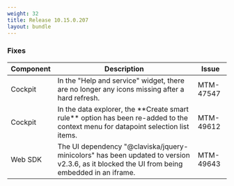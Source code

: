 ```yaml
---
weight: 32
title: Release 10.15.0.207
layout: bundle
---
```


<!--10.15.199.0 - 10.15.0.207-->


### Fixes

<div><table ><colgroup>
<col style="width: 15%;"><col style="width: 70%;"><col style="width: 15%;"></colgroup>
<thead><tr>
<th>
Component</th>
<th>
Description</th>
<th>
Issue</th>
</tr>
</thead><tbody>

<tr>
<td>Cockpit</td>
<td>In the "Help and service" widget, there are no longer any icons missing after a hard refresh.</td>

<td>MTM-47547</td>
</tr>

<tr>
<td>Cockpit</td>
<td>In the data explorer, the **Create smart rule** option has been re-added to the context menu for datapoint selection list items.</td>

<td>MTM-49612</td>
</tr>

<tr>
<td>Web SDK</td>
<td>The UI dependency "@claviska/jquery-minicolors" has been updated to version v2.3.6, as it blocked the UI from being embedded in an iframe.</td>
<td>MTM-49643</td>
</tr>

</tbody></table></div>
